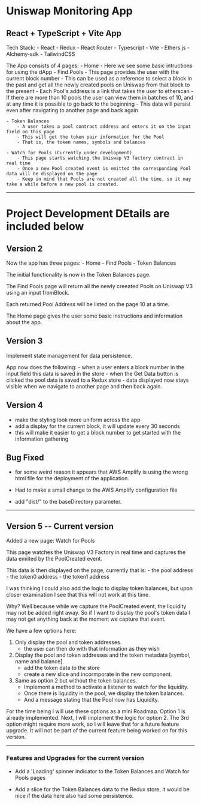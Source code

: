 # Uniswap Monitoring App

## React + TypeScript + Vite App

Tech Stack:
    - React
    - Redux
    - React Router
    - Typescript
    - Vite
    - Ethers.js
    - Alchemy-sdk
    - TailwindCSS

The App consists of 4 pages:
    - Home
        - Here we see some basic intructions for using the dApp
    - Find Pools
        - This page provides the user with the current block number
        - This can be used as a reference to select a block in the past and get all the newly created pools on Uniswap from that block to the present
        - Each Pool's address is a link that takes the user to etherscan
        - If there are more than 10 pools the user can view them in batches of 10, and at any time it is possible to go back to the beginning
        - This data will persist even after navigating to another page and back again

    - Token Balances
        - A user takes a pool contract address and enters it on the input field on this page
        - This will get the token pair information for the Pool
        - That is, the token names, symbols and balances

    - Watch for Pools (Currently under development)
        - This page starts watching the Uniswap V3 factory contract in real time
        - Once a new Pool created event is emitted the corresponding Pool data will be displayed on the page
        - Keep in mind that Pools are not created all the time, so it may take a while before a new pool is created.



--------------------------------------------------------------------------------------------------------------------

# Project Development DEtails are included below

## Version 2

Now the app has three pages:
    - Home
    - Find Pools
    - Token Balances

The initial functionality is now in the Token Balances page.

The Find Pools page will return all the newly creeated Pools on Uniswap V3 using an input fromBlock.

Each returned Pool Address will be listed on the page 10 at a time.

The Home page gives the user some basic instructions and information about the app.

## Version 3

Implement state management for data persistence.

App now does the following:
    - when a user enters a block number in the input field this data is saved in the store
    - when the Get Data button is clicked the pool data is saved to a Redux store
    - data displayed now stays visible when we navigate to another page and then back again.

## Version 4 

- make the styling look more uniform across the app
- add a display for the current block, it will update every 30 seconds
- this will make it easier to get a block number to get started with the information gathering

## Bug Fixed

- for some weird reason it appears that AWS Amplify is using the wrong html file for the deployment of the application.

- Had to make a small change to the AWS Amplify configuration file
- add "dist/" to the baseDirectory parameter.

-----------------------------------------------------------------------------

## Version 5 -- Current version

Added a new page: Watch for Pools

This page watches the Uniswap V3 Factory in real time and captures the data emiited by the PoolCreated event.

This data is then displayed on the page, currently that is:
    - the pool address
    - the token0 address
    - the token1 address

I was thinking I could also add the logic to display token balances, but upon closer examination I see that this will not work at this time.

Why? Well because while we capture the PoolCreated event, the liquidity may not be added right away. So if I want to display the pool's token data I may not get anything back at the moment we capture that event.

We have a few options here:

  1. Only display the pool and token addresses.
      - the user can then do with that information as they wish
  2. Display the pool and token addresses and the token metadata [symbol, name and balance].
      - add the token data to the store
      - create a new slice and incormporate in the new component.
  3. Same as option 2 but without the token balances.
      - Implement a method to activate a listener to watch for the liquidity.
      - Once there is liquidity in the pool, we display the token balances.
      - And a message stating that the Pool now has Liquidity.

For the time being I will use these options as a mini Roadmap. Option 1 is already implemented.
Next, I will implement the logic for option 2.
The 3rd option might require more work, so I will leave that for a future feature upgrade. It will not be part of the current feature being worked on for this version.


--------------------------------------------------------------------------------

### Features and Upgrades for the current version

- Add a 'Loading' spinner indicator to the Token Balances and Watch for Pools pages

- Add a slice for the Token Balances data to the Redux store, it would be nice if the data here also had some persistence.